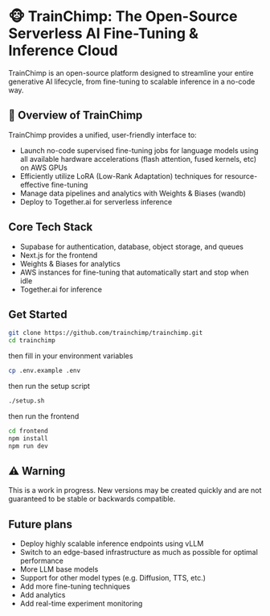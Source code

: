 # 🐵 TrainChimp: The Open-Source Serverless AI Fine-Tuning & Inference Cloud

TrainChimp is an open-source platform designed to streamline your entire generative AI lifecycle, from fine-tuning to scalable inference in a no-code way.

## 📌 Overview of TrainChimp

TrainChimp provides a unified, user-friendly interface to:
- Launch no-code supervised fine-tuning jobs for language models using all available hardware accelerations (flash attention, fused kernels, etc) on AWS GPUs
- Efficiently utilize LoRA (Low-Rank Adaptation) techniques for resource-effective fine-tuning
- Manage data pipelines and analytics with Weights & Biases (wandb)
- Deploy to Together.ai for serverless inference

## Core Tech Stack
- Supabase for authentication, database, object storage, and queues
- Next.js for the frontend
- Weights & Biases for analytics
- AWS instances for fine-tuning that automatically start and stop when idle
- Together.ai for inference

## Get Started

```bash
git clone https://github.com/trainchimp/trainchimp.git
cd trainchimp
```

then fill in your environment variables
```bash
cp .env.example .env
```

then run the setup script
```bash
./setup.sh
```
then run the frontend
```bash
cd frontend
npm install
npm run dev
```

## ⚠️ Warning

This is a work in progress. New versions may be created quickly and are not guaranteed to be stable or backwards compatible.

## Future plans
- Deploy highly scalable inference endpoints using vLLM
- Switch to an edge-based infrastructure as much as possible for optimal performance
- More LLM base models
- Support for other model types (e.g. Diffusion, TTS, etc.)
- Add more fine-tuning techniques
- Add analytics
- Add real-time experiment monitoring
